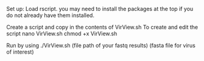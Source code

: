 Set up: Load rscript. you may need to install the packages at the top if you do not already have them installed. 

Create a script and copy in the contents of VirView.sh
To create and edit the script
nano VirView.sh
chmod +x VirView.sh

Run by using
./VirView.sh (file path of your fastq results) (fasta file for virus of interest)
